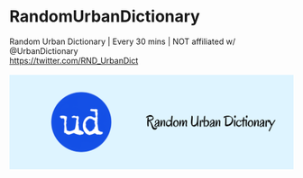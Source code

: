 # RandomUrbanDictionary
Random Urban Dictionary | Every 30 mins | NOT affiliated w/ @UrbanDictionary<br />
https://twitter.com/RND_UrbanDict<br /><br />
![alt text](https://github.com/xhico/RandomUrbanDictionary/blob/main/RandomUrbanDictionary%20Banner.png?raw=true)
